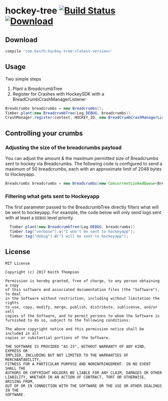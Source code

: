 # hockey-tree [![Build Status](https://travis-ci.org/keiththompson/hockey-tree.svg?branch=master)](https://travis-ci.org/keiththompson/hockey-tree) [ ![Download](https://api.bintray.com/packages/keiththompson/keith-maven/hockey-tree/images/download.svg) ](https://bintray.com/keiththompson/keith-maven/hockey-tree/_latestVersion)

Download
--------

```groovy
compile 'com.keith:hockey-tree:<latest-version>'
```

Usage
-----------

Two simple steps

1. Plant a BreadcrumbTree
2. Register for Crashes with HockeySDK with a BreadCrumbCrashManagerListener

```java
Breadcrumbs breadcrumbs = new Breadcrumbs();
Timber.plant(new BreadcrumbTree(Log.DEBUG, breadcrumbs))
CrashManager.register(context, HOCKEY_ID, new BreadCrumbCrashManagerListener(breadcrumbs));
```

Controlling your crumbs
----------------------------------

### Adjusting the size of the breadcrumbs payload
You can adjust the amount & the maximum permitted size of Breadcrumbs sent to hockey via Breadcrumbs.
The following code is configured to send a maximum of 50 breadcrumbs, each with an approximate limit of 2048 bytes to Hockeyapp.

```java
Breadcrumbs breadcrumbs = new Breadcrumbs(new ConcurrentLinkedQueue<Breadcrumb>(), 50, 2048);
```

### Filtering what gets sent to Hockeyapp
The first parameter passed to the BreadcrumbTree directly filters what will be sent to hockeyapp. 
For example, the code below will only send logs sent with at least a `DEBUG` level priority. 

```java
  Timber.plant(new BreadcrumbTree(Log.DEBUG, breadcrumbs))
  Timber.tag("verbose").v("I won't be sent to hockeyapp");
  Timber.tag("debug").d("I will be sent to hockeyapp");
```

License
-------

```
MIT License

Copyright (c) 2017 Keith Thompson

Permission is hereby granted, free of charge, to any person obtaining a copy
of this software and associated documentation files (the "Software"), to deal
in the Software without restriction, including without limitation the rights
to use, copy, modify, merge, publish, distribute, sublicense, and/or sell
copies of the Software, and to permit persons to whom the Software is
furnished to do so, subject to the following conditions:

The above copyright notice and this permission notice shall be included in all
copies or substantial portions of the Software.

THE SOFTWARE IS PROVIDED "AS IS", WITHOUT WARRANTY OF ANY KIND, EXPRESS OR
IMPLIED, INCLUDING BUT NOT LIMITED TO THE WARRANTIES OF MERCHANTABILITY,
FITNESS FOR A PARTICULAR PURPOSE AND NONINFRINGEMENT. IN NO EVENT SHALL THE
AUTHORS OR COPYRIGHT HOLDERS BE LIABLE FOR ANY CLAIM, DAMAGES OR OTHER
LIABILITY, WHETHER IN AN ACTION OF CONTRACT, TORT OR OTHERWISE, ARISING FROM,
OUT OF OR IN CONNECTION WITH THE SOFTWARE OR THE USE OR OTHER DEALINGS IN THE
SOFTWARE.
```
